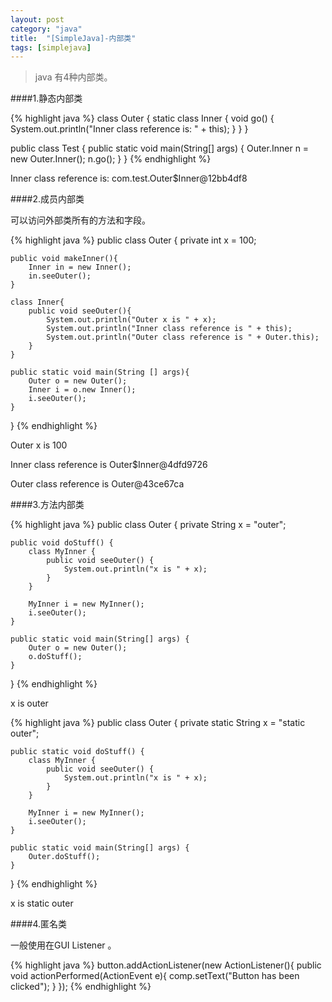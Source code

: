 ```yaml
---
layout: post
category: "java"
title:  "[SimpleJava]-内部类"
tags: [simplejava]
---
```

>java 有4种内部类。

####1.静态内部类

{% highlight java %}
class Outer {
	static class Inner {
		void go() {
			System.out.println("Inner class reference is: " + this);
		}
	}
}
 
public class Test {
	public static void main(String[] args) {
		Outer.Inner n = new Outer.Inner();
		n.go();
	}
}
{% endhighlight %}

Inner class reference is: com.test.Outer$Inner@12bb4df8

####2.成员内部类

可以访问外部类所有的方法和字段。

{% highlight java %}
public class Outer {
    private int x = 100;
 
    public void makeInner(){
        Inner in = new Inner();
        in.seeOuter();
    }
 
    class Inner{
        public void seeOuter(){
            System.out.println("Outer x is " + x);
            System.out.println("Inner class reference is " + this);
            System.out.println("Outer class reference is " + Outer.this);
        }
    }
 
    public static void main(String [] args){
    	Outer o = new Outer();
        Inner i = o.new Inner();
        i.seeOuter();
    }
}
{% endhighlight %}

Outer x is 100

Inner class reference is Outer$Inner@4dfd9726

Outer class reference is Outer@43ce67ca

####3.方法内部类

{% highlight java %}
public class Outer {
	private String x = "outer";
 
	public void doStuff() {
		class MyInner {
			public void seeOuter() {
				System.out.println("x is " + x);
			}
		}
 
		MyInner i = new MyInner();
		i.seeOuter();
	}
 
	public static void main(String[] args) {
		Outer o = new Outer();
		o.doStuff();
	}
}
{% endhighlight %}

x is outer

{% highlight java %}
public class Outer {
	private static String x = "static outer";
 
	public static void doStuff() {
		class MyInner {
			public void seeOuter() {
				System.out.println("x is " + x);
			}
		}
 
		MyInner i = new MyInner();
		i.seeOuter();
	}
 
	public static void main(String[] args) {
		Outer.doStuff();
	}
}
{% endhighlight %}

x is static outer

####4.匿名类

一般使用在GUI Listener 。 

{% highlight java %}
button.addActionListener(new ActionListener(){
     public void actionPerformed(ActionEvent e){
         comp.setText("Button has been clicked");
     }
});
{% endhighlight %}
